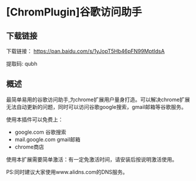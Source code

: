 # [ChromPlugin]谷歌访问助手

## 下载链接

下载链接： https://pan.baidu.com/s/1yJopT5Hb46pFN99MptIdsA

提取码: qubh

## 概述

最简单易用的谷歌访问助手,为chrome扩展用户量身打造。可以解决chrome扩展无法自动更新的问题，同时可以访问谷歌google搜索，gmail邮箱等谷歌服务。

使用本插件可以免费上：
- google.com 谷歌搜索
- mail.google.com gmail邮箱
- chrome商店

使用本扩展需要简单激活：有一定免激活时间，请安装后按说明激活使用。

PS:同时建议大家使用www.alidns.com的DNS服务。

